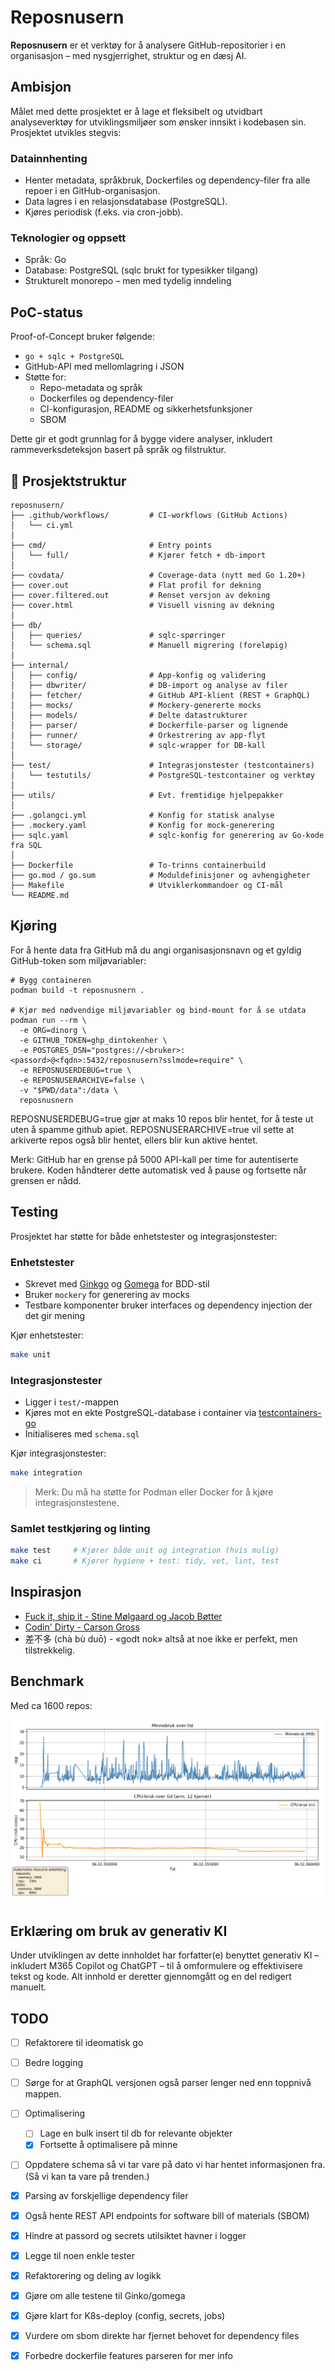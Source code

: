 # Reposnusern

**Reposnusern** er et verktøy for å analysere GitHub-repositorier i en organisasjon – med nysgjerrighet, struktur og en dæsj AI.

## Ambisjon

Målet med dette prosjektet er å lage et fleksibelt og utvidbart analyseverktøy for utviklingsmiljøer som ønsker innsikt i kodebasen sin. Prosjektet utvikles stegvis:

### Datainnhenting

- Henter metadata, språkbruk, Dockerfiles og dependency-filer fra alle repoer i en GitHub-organisasjon.
- Data lagres i en relasjonsdatabase (PostgreSQL).
- Kjøres periodisk (f.eks. via cron-jobb).

### Teknologier og oppsett

- Språk: Go
- Database: PostgreSQL (sqlc brukt for typesikker tilgang)
- Strukturelt monorepo – men med tydelig inndeling

## PoC-status

Proof-of-Concept bruker følgende:
- `go + sqlc + PostgreSQL` 
- GitHub-API med mellomlagring i JSON
- Støtte for:
  - Repo-metadata og språk
  - Dockerfiles og dependency-filer
  - CI-konfigurasjon, README og sikkerhetsfunksjoner
  - SBOM

Dette gir et godt grunnlag for å bygge videre analyser, inkludert rammeverksdeteksjon basert på språk og filstruktur.


## 📁 Prosjektstruktur
```
reposnusern/
├── .github/workflows/         # CI-workflows (GitHub Actions)
│   └── ci.yml
│
├── cmd/                       # Entry points 
│   └── full/                  # Kjører fetch + db-import
│
├── covdata/                   # Coverage-data (nytt med Go 1.20+)
├── cover.out                  # Flat profil for dekning
├── cover.filtered.out         # Renset versjon av dekning
├── cover.html                 # Visuell visning av dekning
│
├── db/
│   ├── queries/               # sqlc-spørringer
│   └── schema.sql             # Manuell migrering (foreløpig)
│
├── internal/
│   ├── config/                # App-konfig og validering
│   ├── dbwriter/              # DB-import og analyse av filer
│   ├── fetcher/               # GitHub API-klient (REST + GraphQL)
│   ├── mocks/                 # Mockery-genererte mocks
│   ├── models/                # Delte datastrukturer
│   ├── parser/                # Dockerfile-parser og lignende
│   ├── runner/                # Orkestrering av app-flyt
│   └── storage/               # sqlc-wrapper for DB-kall
│
├── test/                      # Integrasjonstester (testcontainers)
│   └── testutils/             # PostgreSQL-testcontainer og verktøy
│
├── utils/                     # Evt. fremtidige hjelpepakker
│
├── .golangci.yml              # Konfig for statisk analyse
├── .mockery.yaml              # Konfig for mock-generering
├── sqlc.yaml                  # sqlc-konfig for generering av Go-kode fra SQL
│
├── Dockerfile                 # To-trinns containerbuild
├── go.mod / go.sum            # Moduldefinisjoner og avhengigheter
├── Makefile                   # Utviklerkommandoer og CI-mål
└── README.md

```

## Kjøring

For å hente data fra GitHub må du angi organisasjonsnavn og et gyldig GitHub-token som miljøvariabler:

```
# Bygg containeren
podman build -t reposnusnern .

# Kjør med nødvendige miljøvariabler og bind-mount for å se utdata
podman run --rm \
  -e ORG=dinorg \
  -e GITHUB_TOKEN=ghp_dintokenher \
  -e POSTGRES_DSN="postgres://<bruker>:<passord>@<fqdn>:5432/reposnusern?sslmode=require" \
  -e REPOSNUSERDEBUG=true \
  -e REPOSNUSERARCHIVE=false \
  -v "$PWD/data":/data \
  reposnusnern

```

REPOSNUSERDEBUG=true gjør at maks 10 repos blir hentet, for å teste ut uten å spamme github apiet.
REPOSNUSERARCHIVE=true vil sette at arkiverte repos også blir hentet, ellers blir kun aktive hentet.

Merk: GitHub har en grense på 5000 API-kall per time for autentiserte brukere. Koden håndterer dette automatisk ved å pause og fortsette når grensen er nådd.

## Testing

Prosjektet har støtte for både enhetstester og integrasjonstester:

### Enhetstester

* Skrevet med [Ginkgo](https://onsi.github.io/ginkgo/) og [Gomega](https://onsi.github.io/gomega/) for BDD-stil
* Bruker `mockery` for generering av mocks
* Testbare komponenter bruker interfaces og dependency injection der det gir mening

Kjør enhetstester:

```bash
make unit
```

### Integrasjonstester

* Ligger i `test/`-mappen
* Kjøres mot en ekte PostgreSQL-database i container via [testcontainers-go](https://github.com/testcontainers/testcontainers-go)
* Initialiseres med `schema.sql`

Kjør integrasjonstester:

```bash
make integration
```

> Merk: Du må ha støtte for Podman eller Docker for å kjøre integrasjonstestene.

### Samlet testkjøring og linting

```bash
make test     # Kjører både unit og integration (hvis mulig)
make ci       # Kjører hygiene + test: tidy, vet, lint, test
```

## Inspirasjon
 - [Fuck it, ship it - Stine Mølgaard og Jacob Bøtter](https://fuckitshipit.dk/)
 - [Codin' Dirty - Carson Gross](https://htmx.org/essays/codin-dirty/)
 - 差不多 (chà bù duō) - «godt nok» altså at noe ikke er perfekt, men tilstrekkelig.

## Benchmark
Med ca 1600 repos:

![Benchmark: minne og CPU](utils/benchmark.png)

## Erklæring om bruk av generativ KI

Under utviklingen av dette innholdet har forfatter(e) benyttet generativ KI – inkludert M365 Copilot og ChatGPT – til å omformulere og effektivisere tekst og kode. Alt innhold er deretter gjennomgått og en del redigert manuelt. 

## TODO

- [ ] Refaktorere til ideomatisk go
- [ ] Bedre logging
- [ ] Sørge for at GraphQL versjonen også parser lenger ned enn toppnivå mappen.
- [ ] Optimalisering
  - [ ] Lage en bulk insert til db for relevante objekter
  - [x] Fortsette å optimalisere på minne
- [ ] Oppdatere schema så vi tar vare på dato vi har hentet informasjonen fra. (Så vi kan ta vare på trenden.)

- [x] Parsing av forskjellige dependency filer
- [x] Også hente REST API endpoints for software bill of materials (SBOM)
- [x] Hindre at passord og secrets utilsiktet havner i logger
- [x] Legge til noen enkle tester
- [x] Refaktorering og deling av logikk
- [x] Gjøre om alle testene til Ginko/gomega
- [x] Gjøre klart for K8s-deploy (config, secrets, jobs)
- [x] Vurdere om sbom direkte har fjernet behovet for dependency files
- [x] Forbedre dockerfile features parseren for mer info
